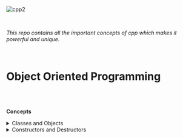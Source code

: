 ![cpp2](https://user-images.githubusercontent.com/83531337/160971771-8d8c2451-acfe-4313-8d61-bb802c1423a4.png)


<br>

 *This repo contains all the important concepts of cpp which makes it powerful and unique.*<br><br><br>
 
 
 
 # Object Oriented Programming
 
 <br><br>
 
 **Concepts**
 
 

<details>
           <summary>Classes and Objects</summary>
           <p>Objects memory allocation & using Arrays in Classes</p>
           <p>Static Data member and Methods</p>
           <p>Array of Objects and Passing Objects as function Arguments</p>
           <p>Friend Functions</p>
           <p>Friend Classes and Member Friend Functions</p>
</details>
    
    
<details>
           <summary>Constructors and Destructors</summary>
           <p>Default Constructors</p>
           <p>Parameterized Constructors</p>
           <p>Copy Constructors</p>
           <p>Constructors Overloading</p>
           <p>Constructors with default arguments</p>
           <p>Dynamic Initialization of Objects using Constructors</p>
           <p>Destructors</p>
</details>
   
 
 
 
 
 
 
